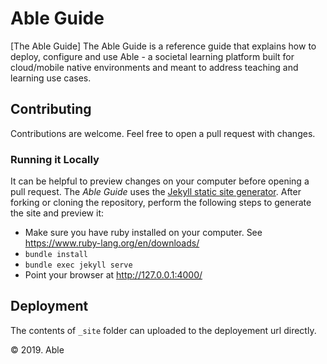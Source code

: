# Able Guide

[The Able Guide] The Able Guide is a reference guide that explains how to deploy, configure and use Able - a societal learning platform built for cloud/mobile native environments and meant to address teaching and learning use cases.

## Contributing

Contributions are welcome. Feel free to open a pull request with changes.

### Running it Locally

It can be helpful to preview changes on your computer before opening a pull request. The *Able Guide* uses the [Jekyll static site generator](http://jekyllrb.com/). After forking or cloning the repository, perform the following steps to generate the site and preview it:

- Make sure you have ruby installed on your computer. See https://www.ruby-lang.org/en/downloads/
- `bundle install`
- `bundle exec jekyll serve`
- Point your browser at http://127.0.0.1:4000/

## Deployment
The contents of `_site` folder can uploaded to the deployement url directly.

© 2019. Able
